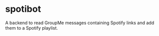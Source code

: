 # spotibot
A backend to read GroupMe messages containing Spotify links and add them to a Spotify playlist.
